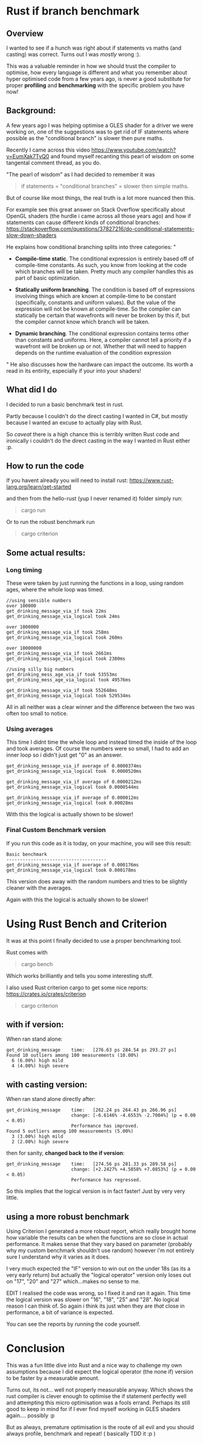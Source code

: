 # Rust if branch benchmark




## Overview
I wanted to see if a hunch was right about if statements vs maths (and casting) was correct. Turns out I was *mostly* wrong :). 

This was a valuable reminder in how we should trust the compiler to optimise, how every language is different and what you remember about hyper optimised code from a few years ago, is never a good substitute for proper **profiling** and **benchmarking** with the specific problem you have now! 

## Background: 
A few years ago I was helping optimise a GLES shader for a driver we were working on, one of the suggestions was to get rid of IF statements where possible as the "conditional branch" is slower then pure maths. 

Recently I came across this video https://www.youtube.com/watch?v=EumXak7TyQ0 and found myself recanting this pearl of wisdom on some tangental comment thread, as you do.

"The pearl of wisdom" as I had decided to remember it was 
> if statements = "conditional branches" = slower then simple maths. 

But of course like most things, the real truth is a lot more nuanced then this.

For example see this great answer on Stack Overflow specifically about OpenGL shaders (the hurdle i came across all those years ago) and how if statements can cause different kinds of conditional branches:
https://stackoverflow.com/questions/37827216/do-conditional-statements-slow-down-shaders

He explains how conditional branching splits into three categories:
"

 - **Compile-time static**. The conditional expression is entirely based off of compile-time constants. As such, you know from looking at the code which branches will be taken. Pretty much any compiler handles this as part of basic optimization.

- **Statically uniform branching**. The condition is based off of expressions involving things which are known at compile-time to be constant (specifically, constants and uniform values). But the value of the expression will not be known at compile-time. So the compiler can statically be certain that wavefronts will never be broken by this if, but the compiler cannot know which branch will be taken.

- **Dynamic branching**. The conditional expression contains terms other than constants and uniforms. Here, a compiler cannot tell a priority if a wavefront will be broken up or not. Whether that will need to happen depends on the runtime evaluation of the condition expression

"
He also discusses how the hardware can impact the outcome. Its worth a read in its entirity, especially if your into your shaders!

## What did I do
I decided to run a basic benchmark test in rust. 

Partly because I couldn't do the direct casting I wanted in C#, but mostly because I wanted an excuse to actually play with Rust. 

So *caveat* there is a high chance this is terribly written Rust code and ironically i couldn't do the direct casting in the way I wanted in Rust either :p. 

## How to run the code
If you havent already you will need to install rust: https://www.rust-lang.org/learn/get-started

and then from the hello-rust (yup I never renamed it) folder simply run:

> cargo run

Or to run the robust benchmark run
> cargo criterion

## Some actual results:

### Long timing
These were taken by just running the functions in a loop, using random ages, where the whole loop was timed. 
```
//using sensible numbers
over 100000
get_drinking_message_via_if took 22ms
get_drinking_message_via_logical took 24ms

over 1000000
get_drinking_message_via_if took 258ms
get_drinking_message_via_logical took 260ms

over 10000000
get_drinking_message_via_if took 2661ms
get_drinking_message_via_logical took 2380ms

//using silly big numbers
get_drinking_mess_age_via_if took 53553ms
get_drinking_mess_age_via_logical took 49576ms

get_drinking_message_via_if took 552648ms
get_drinking_message_via_logical took 529534ms
```
All in all neither was a clear winner and the difference between the two was often too small to notice. 

### Using averages

This time I didnt time the whole loop and instead timed the inside of the loop and took averages. Of course the numbers were so small, I had to add an inner loop so i didn't just get "0" as an answer. 
```
get_drinking_message_via_if average of 0.0000374ms
get_drinking_message_via_logical took  0.0000520ms

get_drinking_message_via_if average of 0.0000212ms
get_drinking_message_via_logical took 0.0000544ms

get_drinking_message_via_if average of 0.000012ms
get_drinking_message_via_logical took 0.00028ms
```
With this the logical is actually shown to be slower!

### Final Custom Benchmark version 
If you run this code as it is today, on your machine, you will see this result:

```
Basic benchmark
-------------------------------------
get_drinking_message_via_if average of 0.000176ms
get_drinking_message_via_logical took 0.000178ms
```

This version does away with the random numbers and tries to be slightly cleaner with the averages. 

Again with this the logical is actually shown to be slower!

# Using Rust Bench and Criterion
It was at this point I finally decided to use a proper benchmarking tool.

Rust comes with 
> cargo bench

Which works brilliantly and tells you some interesting stuff.

I also used Rust criterion cargo to get some nice reports:
https://crates.io/crates/criterion

> cargo criterion

## with if version:
When ran stand alone:

```
get_drinking_message    time:   [276.63 ps 284.54 ps 293.27 ps]
Found 10 outliers among 100 measurements (10.00%)
  6 (6.00%) high mild
  4 (4.00%) high severe
```

## with casting version:
When ran stand alone directly after:

```
get_drinking_message    time:   [262.24 ps 264.43 ps 266.96 ps]
                        change: [-6.6146% -4.6553% -2.7004%] (p = 0.00 < 0.05)
                        Performance has improved.
Found 5 outliers among 100 measurements (5.00%)
  3 (3.00%) high mild
  2 (2.00%) high severe
```
then for sanity, **changed back to the if version**:
```
get_drinking_message    time:   [274.56 ps 281.33 ps 289.58 ps]
                        change: [+2.2427% +4.5858% +7.0853%] (p = 0.00 < 0.05)
                        Performance has regressed.
```
So this implies that the logical version is in fact faster! Just by very very little.

## using a more robust benchmark
Using Criterion I generated a more robust report, which really brought home how variable the results can be when the functions are so close in actual performance. It makes sense that they vary based on parameter (probably why my custom benchmark shouldn't use random) however i'm not entirely sure I understand why it varies as it does. 

I very much expected the "IF" version to win out on the under 18s (as its a very early return) but actually the "logical operator" version only loses out on "17", "20" and "27" which...makes no sense to me.

EDIT
I realised the code was wrong, so I fixed it and ran it again. This time the logical version was slower on "16", "18", "25" and "28". No logical reason I can think of. So again i think its just when they are *that* close in performance, a bit of variance is expected.

You can see the reports by running the code yourself.

# Conclusion
This was a fun little dive into Rust and a nice way to challenge my own assumptions because I did expect the logical operator (the none if) version to be faster by a measurable amount. 

Turns out, its not... well not properly measurable anyway. Which shows the rust compiler is clever enough to optimise the if statement perfectly well and attempting this micro optimisation was a fools errand. Perhaps its still good to keep in mind for if I ever find myself working in GLES shaders again.... possibly :p 

But as always, premature optimisation is the route of all evil and you should always profile, benchmark and repeat! ( basically TDD it :p )

